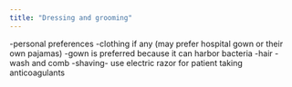 ```yaml
---
title: "Dressing and grooming"
---
```

-personal preferences 
-clothing if any (may prefer hospital gown or their own pajamas)
-gown is preferred because it can harbor bacteria
-hair - wash and comb
-shaving- use electric razor for patient taking anticoagulants

